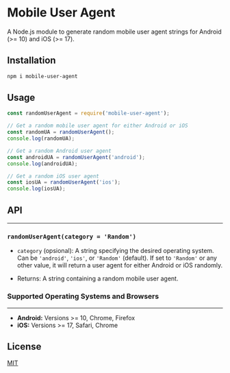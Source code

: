 # Mobile User Agent

A Node.js module to generate random mobile user agent strings for Android (>= 10) and iOS (>= 17).

## Installation

```bash
npm i mobile-user-agent
```

## Usage
```javascript
const randomUserAgent = require('mobile-user-agent');

// Get a random mobile user agent for either Android or iOS
const randomUA = randomUserAgent();
console.log(randomUA);

// Get a random Android user agent
const androidUA = randomUserAgent('android');
console.log(androidUA);

// Get a random iOS user agent
const iosUA = randomUserAgent('ios');
console.log(iosUA);
```
## API
---

### `randomUserAgent(category = 'Random')`

-   `category` (opsional): A string specifying the desired operating system. Can be `'android'`, `'ios'`, or `'Random'` (default). If set to `'Random'` or any other value, it will return a user agent for either Android or iOS randomly.

-   Returns: A string containing a random mobile user agent.

### Supported Operating Systems and Browsers
----------------------------------------

-   **Android:** Versions >= 10, Chrome, Firefox
-   **iOS:** Versions >= 17, Safari, Chrome

License
-------

[MIT](https://github.com/cmalf/mobile-user-agent?tab=MIT-1-ov-file)
